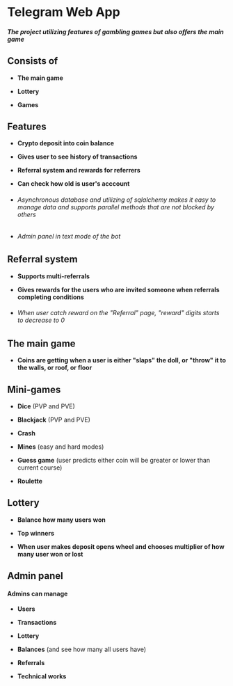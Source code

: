# Telegram Web App

##### The project utilizing features of gambling games but also offers the main game

## Consists of

- **The main game**

- **Lottery**

- **Games**

## Features

- **Crypto deposit into coin balance**

- **Gives user to see history of transactions**

- **Referral system and rewards for referrers**

- **Can check how old is user's acccount**

- ###### Asynchronous database and utilizing of sqlalchemy makes it easy to manage data and supports parallel methods that are not blocked by others

- ###### Admin panel in text mode of the bot

## Referral system

- **Supports multi-referrals**

- **Gives rewards for the users who are invited someone when referrals completing conditions**

- ###### When user catch reward on the "Referral" page, "reward" digits starts to decrease to 0

## The main game

- **Coins are getting when a user is either "slaps" the doll, or "throw" it to the walls, or roof, or floor**

## Mini-games

- **Dice** (PVP and PVE)

- **Blackjack** (PVP and PVE)

- **Crash**

- **Mines** (easy and hard modes)

- **Guess game** (user predicts either coin will be greater or lower than current course)

- **Roulette**

## Lottery

- **Balance how many users won**

- **Top winners**

- **When user makes deposit opens wheel and chooses multiplier of how many user won or lost**

## Admin panel

#### Admins can manage

- **Users**

- **Transactions**

- **Lottery**

- **Balances** (and see how many all users have)

- **Referrals**

- **Technical works**

